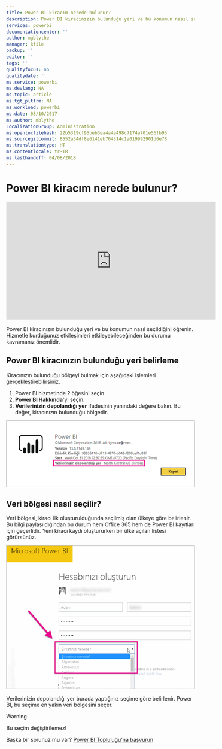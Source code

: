 ```yaml
---
title: Power BI kiracım nerede bulunur?
description: Power BI kiracınızın bulunduğu yeri ve bu konumun nasıl seçildiğini öğrenin. Hizmetle kurduğunuz etkileşimleri etkileyebileceğinden bu durumu kavramanız önemlidir.
services: powerbi
documentationcenter: ''
author: mgblythe
manager: kfile
backup: ''
editor: ''
tags: ''
qualityfocus: no
qualitydate: ''
ms.service: powerbi
ms.devlang: NA
ms.topic: article
ms.tgt_pltfrm: NA
ms.workload: powerbi
ms.date: 08/10/2017
ms.author: mblythe
LocalizationGroup: Administration
ms.openlocfilehash: 22b5319cf95beb3ea4a4a498c7174a701e56fb95
ms.sourcegitcommit: 8552a34df8e6141eb704314c1a019992901d6e78
ms.translationtype: HT
ms.contentlocale: tr-TR
ms.lasthandoff: 04/08/2018
---
```

# <a name="where-is-my-power-bi-tenant-located"></a>Power BI kiracım nerede bulunur?
<iframe width="560" height="315" src="https://www.youtube.com/embed/0fOxaHJPvdM?showinfo=0" frameborder="0" allowfullscreen></iframe>

Power BI kiracınızın bulunduğu yeri ve bu konumun nasıl seçildiğini öğrenin. Hizmetle kurduğunuz etkileşimleri etkileyebileceğinden bu durumu kavramanız önemlidir.

## <a name="how-to-determine-where-your-power-bi-tenant-is-located"></a>Power BI kiracınızın bulunduğu yeri belirleme
Kiracınızın bulunduğu bölgeyi bulmak için aşağıdaki işlemleri gerçekleştirebilirsiniz.

1. Power BI hizmetinde **?** öğesini seçin.
2. **Power BI Hakkında**'yı seçin.
3. **Verilerinizin depolandığı yer** ifadesinin yanındaki değere bakın. Bu değer, kiracınızın bulunduğu bölgedir.

![](media/service-admin-where-is-my-tenant-located/power-bi-data-region.png)

## <a name="how-the-data-region-is-selected"></a>Veri bölgesi nasıl seçilir?
Veri bölgesi, kiracı ilk oluşturulduğunda seçilmiş olan ülkeye göre belirlenir. Bu bilgi paylaşıldığından bu durum hem Office 365 hem de Power BI kayıtları için geçerlidir. Yeni kiracı kaydı oluştururken bir ülke açılan listesi görürsünüz.

![](media/service-admin-where-is-my-tenant-located/sign-up-country-selection.png)

Verilerinizin depolandığı yer burada yaptığınız seçime göre belirlenir. Power BI, bu seçime en yakın veri bölgesini seçer.

> [!WARNING]
> Bu seçim değiştirilemez!
> 
> 

Başka bir sorunuz mu var? [Power BI Topluluğu'na başvurun](http://community.powerbi.com/)

